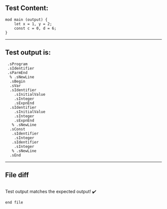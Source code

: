 
Test Content: 
-------------------------
```
mod main (output) {
    let x = 1, y = 2;
    const c = 0, d = 6;
}
```
------------------------
Test output is: 
-------------------------
```
 .sProgram
 .sIdentifier
 .sParmEnd
  % .sNewLine
  .sBegin
  .sVar
  .sIdentifier
    .sInitialValue
    .sInteger
    .sExpnEnd
  .sIdentifier
    .sInitialValue
    .sInteger
    .sExpnEnd
   % .sNewLine
  .sConst
   .sIdentifier
    .sInteger
   .sIdentifier
    .sInteger
   % .sNewLine
  .sEnd

```
------------------------

File diff
-------------------------
```diff

```
Test output matches the expected output! :heavy_check_mark:

```
end file
